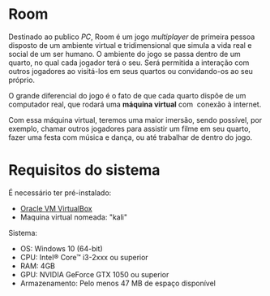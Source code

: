 
Room
=====================

Destinado ao publico _PC_, Room é um jogo _multiplayer_ de primeira pessoa disposto de um ambiente virtual e tridimensional que simula a vida real e social de um ser humano. O ambiente do jogo se passa dentro de um quarto, no qual cada jogador terá o seu. Será permitida a interação com outros jogadores ao visitá-los em seus quartos ou convidando-os ao seu próprio.   

O grande diferencial do jogo é o fato de que cada quarto dispõe de um computador real, que rodará uma **máquina virtual** com  conexão à internet. 

Com essa máquina virtual, teremos uma maior imersão, sendo possível, por exemplo, chamar outros jogadores para assistir um filme em seu quarto, fazer uma festa com música e dança, ou até trabalhar de dentro do jogo.

  

Requisitos do sistema
=====================

É necessário ter pré-instalado:

*   [Oracle VM VirtualBox](https://www.virtualbox.org/wiki/Downloads)
*   Maquina virtual nomeada: "kali"

Sistema:

* OS: Windows 10 (64-bit)
* CPU: Intel® Core™ i3-2xxx ou superior
* RAM: 4GB
* GPU: NVIDIA GeForce GTX 1050 [](https://www.intel.com.br/content/www/br/pt/gaming/gaming-desktops.html)ou superior
* Armazenamento: Pelo menos 47 MB de espaço disponível
